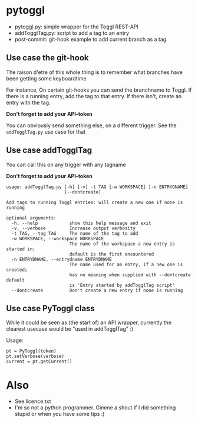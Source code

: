 # pytoggl

* pytoggl.py: simple wrapper for the Toggl REST-API
* addTogglTag.py: script to add a tag to an entry
* post-commit: git-hook example to add current branch as a tag

## Use case the git-hook
The raison d'etre of this whole thing is to remember what branches
have been getting some keyboardtime

For instance, On certain git-hooks you can send the branchname to Toggl.
If there is a running entry, add the tag to that entry.
If there isn't, create an entry with the tag.

**Don't forget to add your API-token**

You can obviously send something else, on a different trigger.
See the `addTogglTag.py` use case for that

## Use case addTogglTag
You can call this on any trigger with any tagname

**Don't forget to add your API-token**


	usage: addTogglTag.py [-h] [-v] -t TAG [-w WORKSPACE] [-n ENTRYDNAME]
	                      [--dontcreate]

	Add tags to running Toggl entries: will create a new one if none is running

	optional arguments:
	  -h, --help            show this help message and exit
	  -v, --verbose         Increase output verbosity
	  -t TAG, --tag TAG     The name of the tag to add
	  -w WORKSPACE, --workspace WORKSPACE
	                        The name of the workspace a new entry is started in;
	                        default is the first encountered
	  -n ENTRYDNAME, --entrydname ENTRYDNAME
	                        The name used for an entry, if a new one is created;
	                        has no meaning when supplied with --dontcreate default
	                        is 'Entry started by addTogglTag script'
	  --dontcreate          Don't create a new entry if none is running


## Use case PyToggl class
While it could be seen as (the start of) an API wrapper, currently the
clearest usecase would be "used in addTogglTag" :)

Usage:

    pt = PyToggl(token)
    pt.setVerbose(verbose)
    current = pt.getCurrent()

# Also
* See licence.txt
* I'm so not a python programmer.
Gimme a shout if I did something stupid or
when you have some tips :)
